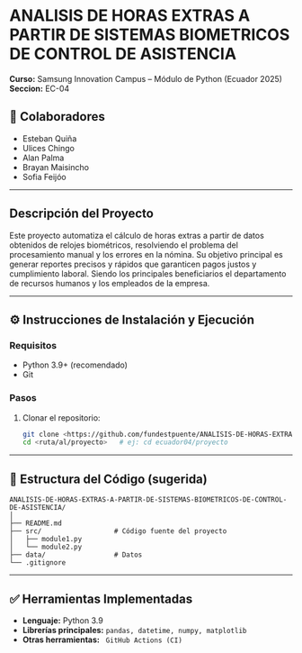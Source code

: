# ANALISIS DE HORAS EXTRAS A PARTIR DE SISTEMAS BIOMETRICOS DE CONTROL DE ASISTENCIA

**Curso:** Samsung Innovation Campus – Módulo de Python (Ecuador 2025)  
**Seccion:** EC-04

## 👥 Colaboradores
- Esteban Quiña
- Ulices Chingo 
- Alan Palma
- Brayan Maisincho
- Sofia Feijóo

---

## Descripción del Proyecto
Este proyecto automatiza el cálculo de horas extras a partir de datos obtenidos de relojes biométricos, resolviendo el problema del procesamiento manual y los errores en la nómina.
Su objetivo principal es generar reportes precisos y rápidos que garanticen pagos justos y cumplimiento laboral. Siendo los principales beneficiarios el departamento de recursos humanos y los empleados de la empresa.

---

## ⚙️ Instrucciones de Instalación y Ejecución

### Requisitos
- Python 3.9+ (recomendado)
- Git

### Pasos
1. Clonar el repositorio:
   ```bash
   git clone <https://github.com/fundestpuente/ANALISIS-DE-HORAS-EXTRAS-A-PARTIR-DE-SISTEMAS-BIOMETRICOS-DE-CONTROL-DE-ASISTENCIA.git>
   cd <ruta/al/proyecto>   # ej: cd ecuador04/proyecto
   ```

---

## 📂 Estructura del Código (sugerida)
```
ANALISIS-DE-HORAS-EXTRAS-A-PARTIR-DE-SISTEMAS-BIOMETRICOS-DE-CONTROL-DE-ASISTENCIA/
│
├── README.md             
├── src/                  # Código fuente del proyecto
│   ├── module1.py
│   └── module2.py
├── data/                 # Datos 
└── .gitignore
```

---

## ✅ Herramientas Implementadas
- **Lenguaje:** Python 3.9
- **Librerías principales:** `pandas, datetime, numpy, matplotlib `
- **Otras herramientas:** ` GitHub Actions (CI)` 
